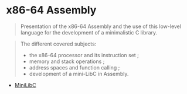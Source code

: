 # x86-64 Assembly

> Presentation of the x86-64 Assembly and the use of this low-level language for the development of a minimalistic C library.

> The different covered subjects:
> - the x86-64 processor and its instruction set ;
> - memory and stack operations ;
> - address spaces and function calling ;
> - development of a mini-LibC in Assembly.

* [MiniLibC](./MiniLibC/)